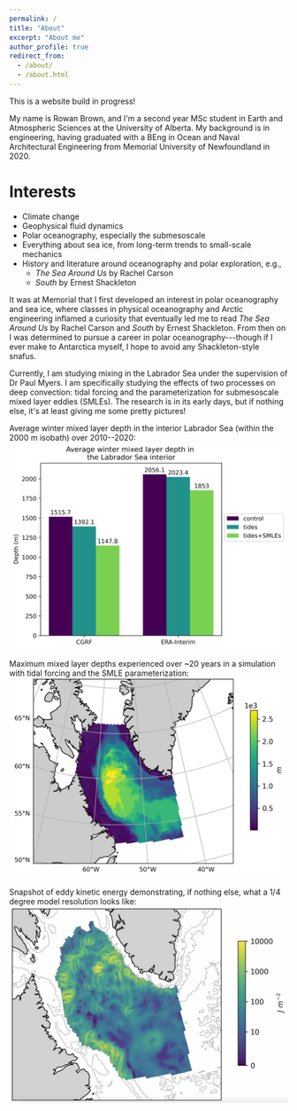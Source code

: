 ```yaml
---
permalink: /
title: "About"
excerpt: "About me"
author_profile: true
redirect_from: 
  - /about/
  - /about.html
---
```


This is a website build in progress!

My name is Rowan Brown, and I'm a second year MSc student in Earth and Atmospheric Sciences at the University of Alberta. My background is in engineering, having graduated with a BEng in Ocean and Naval Architectural Engineering from Memorial University of Newfoundland in 2020. 

Interests
======
* Climate change
* Geophysical fluid dynamics 
* Polar oceanography, especially the submesoscale
* Everything about sea ice, from long-term trends to small-scale mechanics
* History and literature around oceanography and polar exploration, e.g., 
  * *The Sea Around Us* by Rachel Carson
  * *South* by Ernest Shackleton

It was at Memorial that I first developed an interest in polar oceanography and sea ice, where classes in physical oceanography and Arctic engineering inflamed a curiosity that eventually led me to read *The Sea Around Us* by Rachel Carson and *South* by Ernest Shackleton. From then on I was determined to pursue a career in polar oceanography---though if I ever make to Antarctica myself, I hope to avoid any Shackleton-style snafus. 

Currently, I am studying mixing in the Labrador Sea under the supervision of Dr Paul Myers. I am specifically studying the effects of two processes on deep convection: tidal forcing and the parameterization for submesoscale mixed layer eddies (SMLEs). The research is in its early days, but if nothing else, it's at least giving me some pretty pictures! 

Average winter mixed layer depth in the interior Labrador Sea (within the 2000 m isobath) over 2010--2020: 
![Average winter MLD in the interior Lab Sea over 10 years](/images/winterBarChartMLD_LS2k.png)

Maximum mixed layer depths experienced over ~20 years in a simulation with tidal forcing and the SMLE parameterization: 
![Max MLD in the Lab Sea in EPM155](/images/EPM155_max_MLD_map_LS.png)

Snapshot of eddy kinetic energy demonstrating, if nothing else, what a 1/4 degree model resolution looks like:
![EKE in EPM155 on 2008-06-02](/images/EKE_EPM155_2008-06-02.png)



